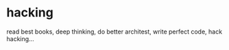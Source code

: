 hacking
=======

read best books, deep thinking, do better architest, write perfect code, hack hacking...
